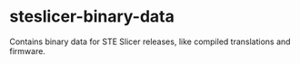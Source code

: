 # steslicer-binary-data
Contains binary data for STE Slicer releases, like compiled translations and firmware.
